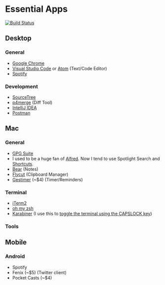 # Essential Apps

[![Build Status](https://travis-ci.org/benbarth/essential-apps.svg?branch=master)](https://travis-ci.org/benbarth/essential-apps)

## Desktop

### General
* [Google Chrome](https://www.google.com/chrome/)
* [Visual Studio Code](https://code.visualstudio.com/) or [Atom](https://atom.io/) (Text/Code Editor)
* [Spotify](https://www.spotify.com/ca-en/download/other/)

### Development
* [SourceTree](https://www.sourcetreeapp.com/)
* [p4merge](https://www.perforce.com/product/components/perforce-visual-merge-and-diff-tools) (Diff Tool)
* [IntelliJ IDEA](https://www.jetbrains.com/idea/)
* [Postman](https://www.getpostman.com/)


## Mac

### General
* [GPG Suite](https://gpgtools.org/)
* I used to be a huge fan of [Alfred](https://www.alfredapp.com/). Now I tend to use Spotlight Search and [Shortcuts](https://github.com/siong1987/shortcuts).
* [Bear](http://www.bear-writer.com/) (Notes)
* [Flycut](https://github.com/TermiT/Flycut) (Clipboard Manager)
* [Gestimer](http://maddin.io/gestimer/) (~$4) (Timer/Reminders)

### Terminal
* [iTerm2](https://www.iterm2.com/)
* [oh my zsh](http://ohmyz.sh/)
* [Karabiner](https://github.com/tekezo/Karabiner) (I use this to [toggle the terminal using the CAPSLOCK key](terminal.md))

### Tools


## Mobile

### Android
* Spotify
* Fenix (~$5) (Twitter client)
* Pocket Casts (~$4)
